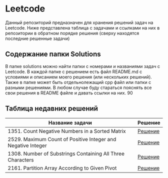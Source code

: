 # Leetcode
Данный репозиторий предназначен для хранения решений задач на Leetcode. Ниже представлена таблица с задачами и ссылками на них в репозитории в обратном порядке решения (сверху находятся последние решенные задачи)

## Содержание папки Solutions
В папке solutions можно найти папки с номерами и названиями задач с Leetcode. В каждой папке с решением есть файл README.md с условиями и описанием моего решения (или нескольких решений). Также в папке может быть отдельнолежащий cpp файл или папки с разными решениями. В любом случае буду стараться пояснять все свои решения в README файле и давать ссылки на них.
90
## Таблица недавних решений

| Название задачи | Решение |
| ----------- | ----------- |
| 1351. Count Negative Numbers in a Sorted Matrix | [Решение](https://github.com/s-h-o-r/leetcode/tree/main/solutions/1351.%20Count%20Negative%20Numbers%20in%20a%20Sorted%20Matrix) |
| 2529. Maximum Count of Positive Integer and Negative Integer | [Решение](https://github.com/s-h-o-r/leetcode/tree/main/solutions/2529.%20Maximum%20Count%20of%20Positive%20Integer%20and%20Negative%20Integer) |
| 1308. Number of Substrings Containing All Three Characters | [Решение](https://github.com/s-h-o-r/leetcode/tree/main/solutions/1358.%20Number%20of%20Substrings%20Containing%20All%20Three%20Characters) |
| 2161. Partition Array According to Given Pivot | [Решение](https://github.com/s-h-o-r/leetcode/tree/main/solutions/2161.%20Partition%20Array%20According%20to%20Given%20Pivot) |
